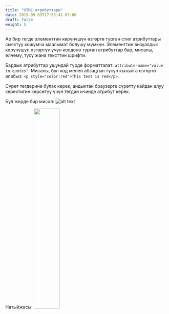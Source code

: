 ```yaml
---
title: "HTML атрибуттары"
date: 2019-09-03T17:53:41-07:00
draft: false
weight: 5
---
```


Ар бир тегде элементтин көрүнүшүн өзгөртө турган стил атрибуттары сыяктуу кошумча маалымат болушу мүмкүн. Элементтин визуалдык көрүнүшүн өзгөртүү үчүн колдоно турган атрибуттар бар, мисалы, өлчөмү, түсү жана тексттин шрифти.

Бардык атрибуттар ушундай түрдө форматталат: `attribute-name="value in quotes"`. Мисалы, бул код менен абзацтын түсүн кызылга өзгөртө алабыз: `<p style="color:red">This text is red</p>`.

Сүрөт тегдерине булак керек, андыктан браузерге сүрөттү кайдан алуу керектигин көрсөтүү үчүн тегдин ичинде атрибут керек.

Бул жерде бир мисал:
![alt text](../media/attribute-sm.png "img тег үлгүсү")

Натыйжасы:
<img src="../media/benji.png" width="40%" />